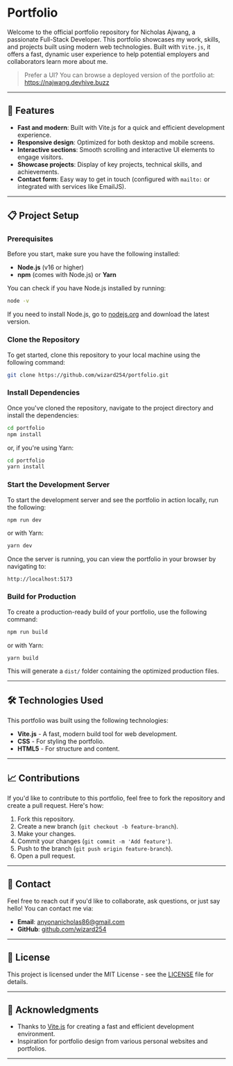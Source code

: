 # Portfolio

Welcome to the official portfolio repository for Nicholas Ajwang, a passionate Full-Stack Developer. 
This portfolio showcases my work, skills, and projects built using modern web technologies. 
Built with `Vite.js`, it offers a fast, dynamic user experience to help potential employers 
and collaborators learn more about me.

> Prefer a UI? You can browse a deployed version of the portfolio at: https://najwang.devhive.buzz

---

## 🚀 Features

- **Fast and modern**: Built with Vite.js for a quick and efficient development experience.
- **Responsive design**: Optimized for both desktop and mobile screens.
- **Interactive sections**: Smooth scrolling and interactive UI elements to engage visitors.
- **Showcase projects**: Display of key projects, technical skills, and achievements.
- **Contact form**: Easy way to get in touch (configured with `mailto:` or integrated with services like EmailJS).

---

## 📋 Project Setup

### Prerequisites

Before you start, make sure you have the following installed:

- **Node.js** (v16 or higher)
- **npm** (comes with Node.js) or **Yarn**

You can check if you have Node.js installed by running:
```bash
node -v
```
If you need to install Node.js, go to [nodejs.org](https://nodejs.org/) and download the latest version.

### Clone the Repository

To get started, clone this repository to your local machine using the following command:

```bash
git clone https://github.com/wizard254/portfolio.git
```

### Install Dependencies

Once you've cloned the repository, navigate to the project directory and install the dependencies:

```bash
cd portfolio
npm install
```

or, if you're using Yarn:

```bash
cd portfolio
yarn install
```

### Start the Development Server

To start the development server and see the portfolio in action locally, run the following:

```bash
npm run dev
```

or with Yarn:

```bash
yarn dev
```

Once the server is running, you can view the portfolio in your browser by navigating to:

```
http://localhost:5173
```

### Build for Production

To create a production-ready build of your portfolio, use the following command:

```bash
npm run build
```

or with Yarn:

```bash
yarn build
```

This will generate a `dist/` folder containing the optimized production files. 

---

## 🛠️ Technologies Used

This portfolio was built using the following technologies:

- **Vite.js** - A fast, modern build tool for web development.
- **CSS** - For styling the portfolio.
- **HTML5** - For structure and content.

---

## 📈 Contributions

If you'd like to contribute to this portfolio, feel free to fork the repository and create a pull request. Here's how:

1. Fork this repository.
2. Create a new branch (`git checkout -b feature-branch`).
3. Make your changes.
4. Commit your changes (`git commit -m 'Add feature'`).
5. Push to the branch (`git push origin feature-branch`).
6. Open a pull request.

---

## 📧 Contact

Feel free to reach out if you'd like to collaborate, ask questions, or just say hello! You can contact me via:

- **Email**: [anyonanicholas86@gmail.com](mailto:anyonanicholas86@gmail.com)
- **GitHub**: [github.com/wizard254](https://github.com/wizard254)

---

## 📜 License

This project is licensed under the MIT License - see the [LICENSE](LICENSE) file for details.

---

## 📝 Acknowledgments

- Thanks to [Vite.js](https://vitejs.dev/) for creating a fast and efficient development environment.
- Inspiration for portfolio design from various personal websites and portfolios.

---

